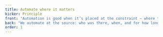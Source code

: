```yaml
---
title: Automate where it matters
kicker: Principle
front: "Automation is good when it’s placed at the constraint — where truth is made or lost."
back: "We automate at the source: who was there, when, and for how long. That’s the truth payroll, costing, and billing rely on."
order: 1
---
```

